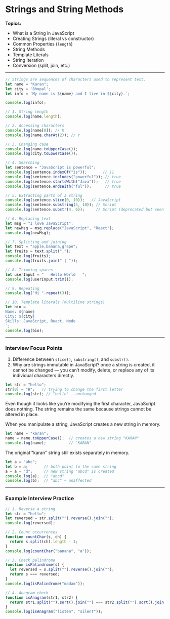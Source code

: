 # Strings and String Methods

**Topics:**

* What is a String in JavaScript
* Creating Strings (literal vs constructor)
* Common Properties (`length`)
* String Methods
* Template Literals
* String Iteration
* Conversion (split, join, etc.)

---

```javascript
// Strings are sequences of characters used to represent text.
let name = "Karan";
let city = 'Bhopal';
let info = `My name is ${name} and I live in ${city}.`;

console.log(info);

// 1. String length
console.log(name.length);

// 2. Accessing characters
console.log(name[0]); // K
console.log(name.charAt(2)); // r

// 3. Changing case
console.log(name.toUpperCase());
console.log(city.toLowerCase());

// 4. Searching
let sentence = "JavaScript is powerful";
console.log(sentence.indexOf("is"));       // 11
console.log(sentence.includes("powerful")); // true
console.log(sentence.startsWith("Java"));   // true
console.log(sentence.endsWith("ful"));      // true

// 5. Extracting parts of a string
console.log(sentence.slice(0, 10));   // JavaScript
console.log(sentence.substring(4, 10)); // Script
console.log(sentence.substr(4, 6));     // Script (deprecated but seen in old code)

// 6. Replacing text
let msg = "I love JavaScript";
let newMsg = msg.replace("JavaScript", "React");
console.log(newMsg);

// 7. Splitting and joining
let text = "apple,banana,grape";
let fruits = text.split(",");
console.log(fruits);
console.log(fruits.join(" | "));

// 8. Trimming spaces
let userInput = "   Hello World   ";
console.log(userInput.trim());

// 9. Repeating
console.log("Hi ".repeat(3));

// 10. Template literals (multiline strings)
let bio = `
Name: ${name}
City: ${city}
Skills: JavaScript, React, Node
`;
console.log(bio);
```

---

### Interview Focus Points

1. Difference between `slice()`, `substring()`, and `substr()`.
2. Why are strings immutable in JavaScript?
once a string is created, it cannot be changed — you can’t modify, delete, or replace any of its individual characters directly.

```javascript
let str = "hello";
str[0] = "H";   // trying to change the first letter
console.log(str); // "hello" — unchanged
```
Even though it looks like you’re modifying the first character, JavaScript does nothing.
The string remains the same because strings cannot be altered in place.

When you manipulate a string, JavaScript creates a new string in memory.

```javascript
let name = "karan";
name = name.toUpperCase();  // creates a new string "KARAN"
console.log(name);          // "KARAN"
```
The original "karan" string still exists separately in memory.

```javascript
let a = "abc";
let b = a;       // both point to the same string
a = a + "d";     // new string "abcd" is created
console.log(a);  // "abcd"
console.log(b);  // "abc" — unaffected
```
---

### Example Interview Practice

```javascript
// 1. Reverse a string
let str = "hello";
let reversed = str.split("").reverse().join("");
console.log(reversed);

// 2. Count occurrences
function countChar(s, ch) {
  return s.split(ch).length - 1;
}
console.log(countChar("banana", "a"));

// 3. Check palindrome
function isPalindrome(s) {
  let reversed = s.split("").reverse().join("");
  return s === reversed;
}
console.log(isPalindrome("madam"));

// 4. Anagram check
function isAnagram(str1, str2) {
  return str1.split("").sort().join("") === str2.split("").sort().join("");
}
console.log(isAnagram("listen", "silent"));
```
